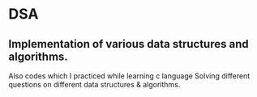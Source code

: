 # DSA
## Implementation of various data structures and algorithms.

Also codes which I practiced while learning c language
Solving different questions on different data structures & algorithms.

